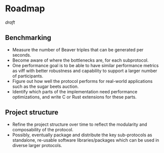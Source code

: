 # Roadmap

*draft*

## Benchmarking
* Measure the number of Beaver triples that can be generated per seconds.
* Become aware of where the bottlenecks are, for each subprotocol.
* One performance goal is to be able to have similar performance metrics as viff
  with better robustness and capability to support a larger number of participants.
* Figure out how well the protocol performs for real-world applications such as the
  sugar beets auction.
* Identify which parts of the implementation need performance optimizations, and
  write C or Rust extensions for these parts.


## Project structure
* Refine the project structure over time to reflect the modularity and composability
  of the protocol.
* Possibly, eventually package and distribute the key sub-protocols as standalone,
  re-usable software libraries/packages which can be used in diverse larger protocols.
